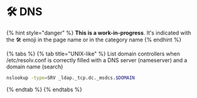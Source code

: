 # 🛠️ DNS



{% hint style="danger" %}
**This is a work-in-progress**. It's indicated with the 🛠️ emoji in the page name or in the category name
{% endhint %}



{% tabs %}
{% tab title="UNIX-like" %}
List domain controllers when /etc/resolv.conf is correctly filled with a DNS server \(nameserver\) and a domain name \(search\)

```bash
nslookup -type=SRV _ldap._tcp.dc._msdcs.$DOMAIN
```
{% endtab %}
{% endtabs %}

